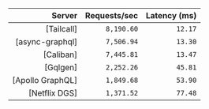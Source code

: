 <!-- PERFORMANCE_RESULTS_START -->

| Server | Requests/sec | Latency (ms) |
|--------:|--------------:|--------------:|
| [Tailcall] | `8,190.60` | `12.17` |
| [async-graphql] | `7,506.94` | `13.30` |
| [Caliban] | `7,445.81` | `13.47` |
| [Gqlgen] | `2,252.26` | `45.81` |
| [Apollo GraphQL] | `1,849.68` | `53.90` |
| [Netflix DGS] | `1,371.52` | `77.48` |

<!-- PERFORMANCE_RESULTS_END -->
